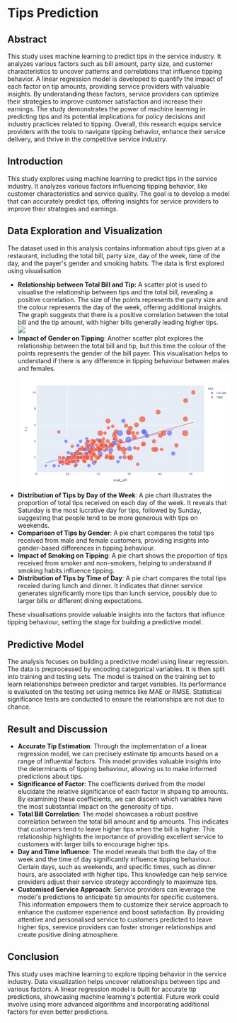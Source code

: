 # Tips Prediction

## Abstract
This study uses machine learning to predict tips in the service industry. It analyzes various factors such as bill amount, party size, and customer characteristics to uncover patterns and correlations that influence tipping behavior. A linear regression model is developed to quantify the impact of each factor on tip amounts, providing service providers with valuable insights. By understanding these factors, service providers can optimize their strategies to improve customer satisfaction and increase their earnings. The study demonstrates the power of machine learning in predicting tips and its potential implications for policy decisions and industry practices related to tipping. Overall, this research equips service providers with the tools to navigate tipping behavior, enhance their service delivery, and thrive in the competitive service industry.

## Introduction
This study explores using machine learning to predict tips in the service industry. It analyzes various factors influencing tipping behavior, like customer characteristics and service quality. The goal is to develop a model that can accurately predict tips, offering insights for service providers to improve their strategies and earnings.

## Data Exploration and Visualization
The dataset used in this analysis contains information about tips given at a restaurant, including the total bill, party size, day of the week, time of the day, and the payer's gender and smoking habits. The data is first explored using visualisation
- **Relationship between Total Bill and Tip:** A scatter plot is used to visualise the relationship between tips and the total bill, revealing a positive correlation. The size of the points represents the party size and the colour represents the day of the week, offering additional insights. The graph suggests that there is a positive correlation between the total bill and the tip amount, with higher bills generally leading higher tips.<br>
  ![](/tips-prediction/assets/img/#)
- **Impact of Gender on Tipping**: Another scatter plot explores the relationship between the total bill and tip, but this time the colour of the points represents the gender of the bill payer. This visualisation helps to understand if there is any difference in tipping behaviour between males and females.
  ![Gender vs tipping](Projects/Data-Analyst/tips-prediction/assets/img/total-bil-vs-gender.png)
- **Distribution of Tips by Day of the Week**: A pie chart illustrates the proportion of total tips received on each day of the week. It reveals that Saturday is the most lucrative day for tips, followed by Sunday, suggesting that people tend to be more generous with tips on weekends.
- **Comparison of Tips by Gender**: A pie chart compares the total tips received from male and female customers, providing insights into gender-based differences in tipping behaviour.
- **Impact of Smoking on Tipping**: A pie chart shows the proportion of tips  received from smoker and non-smokers, helping to understaand if smoking habits influence tipping.
- **Distribution of Tips by Time of Day**: A pie chart compares the total tips receied during lunch and dinner. It indicates that dinner service generates significantly more tips than lunch service, possibly due to larger bills or different dining expectations.

These visualisations provide valuable insights into the factors that influnce tipping behaviour, setting the stage for building a predictive model.

## Predictive Model
The analysis focuses on building a predictive model using linear regression. The data is preprocessed by encoding categorical variables. It is then split into training and testing sets. The model is trained on the training set to learn relationships between predictor and target variables. Its performance is evaluated on the testing set using metrics like MAE or RMSE. Statistical significance tests are conducted to ensure the relationships are not due to chance.

## Result and Discussion
- **Accurate Tip Estimation**: Through the implementation of a linear regression model, we can precisely estimate tip amounts based on a range of influential factors. This model provides valuable insights into the determinants of tipping behaviour, allowing us to make informed predictions about tips.
- **Significance of Factor**: The coefficients derived from the model elucidate the relative significance of each factor in shpaing tip amounts. By examining these coefficients, we can discern which variables have the most substantial impact on the generosity of tips.
- **Total Bill Correlation**: The model showcases a robust positive correlation between the total bill amount and tip amounts. This indicates that customers tend to leave higher tips when the bill is higher. This relationship highlights the importance of providing excellent service to customers with larger bills to encourage higher tips.
- **Day and Time Influence**: The model reveals that both the day of the week and the time of day significantly influence tipping behaviour. Certain days, such as weekends, and specific times, such as dinner hours, are associated with higher tips. This knowledge can help service providers adjust their service strategy accordingly to maximuze  tips.
- **Customised Service Approach**: Service providers can leverage the model's predictions to anticipate tip amounts for specific customers. This information empowers them to customize their service approach to enhance the customer experience and boost satisfaction. By providing attentive and personalised service to customers predicted to leave higher tips, serevice providers can foster stronger relationships and create positive dining atmosphere.

## Conclusion
This study uses machine learning to explore tipping behavior in the service industry. Data visualization helps uncover relationships between tips and various factors. A linear regression model is built for accurate tip predictions, showcasing machine learning's potential. Future work could involve using more advanced algorithms and incorporating additional factors for even better predictions.
